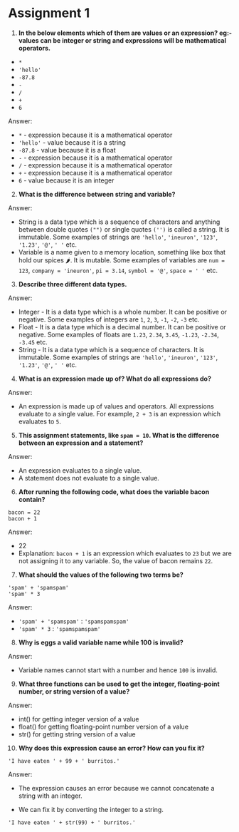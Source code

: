 # Assignment 1

1. **In the below elements which of them are values or an expression? eg:- values can be integer or string and expressions will be mathematical operators.**
- `*`
- `'hello'`
- `-87.8`
- `-`
- `/`
- `+`
- `6`

Answer: 
- `*` - expression because it is a mathematical operator
- `'hello'` - value because it is a string
- `-87.8` - value because it is a float
- `-` - expression because it is a mathematical operator
- `/` - expression because it is a mathematical operator
- `+` - expression because it is a mathematical operator
- `6` - value because it is an integer


2. **What is the difference between string and variable?**

Answer: 
- String is a data type which is a sequence of characters and anything between double quotes `("")` or single quotes `('')` is called a string. It is immutable. Some examples of strings are `'hello'`, `'ineuron'`, `'123'`, `'1.23'`, `'@'`, `' '` etc.
- Variable is a name given to a memory location, something like box that hold our spices 🌶. It is mutable. Some examples of variables are `num = 123`, `company = 'ineuron'`, `pi = 3.14`, `symbol = '@'`, `space = ' '` etc.


3. **Describe three different data types.**

Answer:
- Integer - It is a data type which is a whole number. It can be positive or negative. Some examples of integers are `1`, `2`, `3`, `-1`, `-2`, `-3` etc.
- Float - It is a data type which is a decimal number. It can be positive or negative. Some examples of floats are `1.23`, `2.34`, `3.45`, `-1.23`, `-2.34`, `-3.45` etc.
- String - It is a data type which is a sequence of characters. It is immutable. Some examples of strings are `'hello'`, `'ineuron'`, `'123'`, `'1.23'`, `'@'`, `' '` etc.


4. **What is an expression made up of? What do all expressions do?**

Answer:
- An expression is made up of values and operators. All expressions evaluate to a single value. For example, `2 + 3` is an expression which evaluates to `5`.


5. **This assignment statements, like `spam = 10`. What is the difference between an expression and a statement?**

Answer:
- An expression evaluates to a single value.
- A statement does not evaluate to a single value.


6. **After running the following code, what does the variable bacon contain?**
```
bacon = 22
bacon + 1
```

Answer:
- 22
- Explanation: `bacon + 1` is an expression which evaluates to `23` but we are not assigning it to any variable. So, the value of bacon remains `22`.


7. **What should the values of the following two terms be?**
```
'spam' + 'spamspam'
'spam' * 3
```

Answer:
- `'spam' + 'spamspam'` : `'spamspamspam'`
- `'spam' * 3` : `'spamspamspam'`


8. **Why is eggs a valid variable name while 100 is invalid?**

Answer:
- Variable names cannot start with a number and hence `100` is invalid.


9. **What three functions can be used to get the integer, floating-point number, or string version of a value?**

Answer:
- int() for getting integer version of a value
- float() for getting floating-point number version of a value
- str() for getting string version of a value


10. **Why does this expression cause an error? How can you fix it?**
```
'I have eaten ' + 99 + ' burritos.'
```

Answer:
- The expression causes an error because we cannot concatenate a string with an integer.

- We can fix it by converting the integer to a string.
```
'I have eaten ' + str(99) + ' burritos.'
```